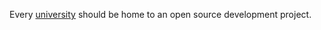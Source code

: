 Every <a href="http://scripting.com/2014/10/30/developingBetterDevelopers.html">university</a> should be home to an open source development project.
